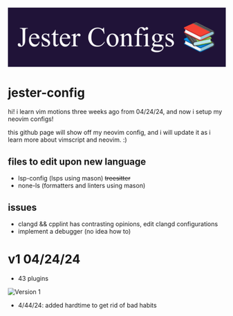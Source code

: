 ![Jester Configs Banner](assets/JesterConfigs.png)

# jester-config

hi! i learn vim motions three weeks ago from 04/24/24, and now i setup my neovim configs!

this github page will show off my neovim config, and i will update it as i learn more about vimscript and neovim. :)

## files to edit upon new language

- lsp-config (lsps using mason)
  ~~treesitter~~
- none-ls (formatters and linters using mason)

## issues

- clangd && cpplint has contrasting opinions, edit clangd configurations
- implement a debugger (no idea how to)

# v1 04/24/24

- 43 plugins

![Version 1](assets/version1nvim.png)

- 4/44/24: added hardtime to get rid of bad habits
